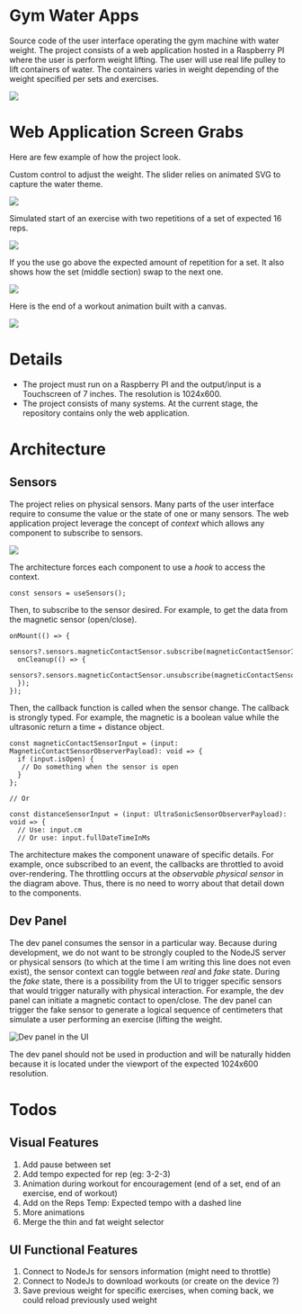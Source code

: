 # Gym Water Apps

Source code of the user interface operating the gym machine with water weight. The project consists of a web application hosted in a Raspberry PI where the user is perform weight lifting. The user will use real life pulley to lift containers of water. The containers varies in weight depending of the weight specified per sets and exercises.

![](./documentation/assets/gym-water-physical.png)

# Web Application Screen Grabs
Here are few example of how the project look. 

Custom control to adjust the weight. The slider relies on animated SVG to capture the water theme.

![](./documentation/assets/animated_weight_adjustment.gif)

Simulated start of an exercise with two repetitions of a set of expected 16 reps.

![](./documentation/assets/animated_few_reps.gif)

If you the use go above the expected amount of repetition for a set. It also shows how the set (middle section) swap to the next one.

![](./documentation/assets/animated_over_reps.gif)

Here is the end of a workout animation built with a canvas.

![](./documentation/assets/animated_end_workout.gif)

# Details

- The project must run on a Raspberry PI and the output/input is a Touchscreen of 7 inches. The resolution is 1024x600.
- The project consists of many systems. At the current stage, the repository contains only the web application.

# Architecture

## Sensors
The project relies on physical sensors. Many parts of the user interface require to consume the value or the state of one or many sensors. The web application project leverage the concept of _context_ which allows any component to subscribe to sensors.

![](./documentation/assets/sensors_architecture.png)

The architecture forces each component to use a _hook_ to access the context.

```
const sensors = useSensors();
```

Then, to subscribe to the sensor desired. For example, to get the data from the magnetic sensor (open/close).

```
onMount(() => {
  sensors?.sensors.magneticContactSensor.subscribe(magneticContactSensorInput);
  onCleanup(() => {
    sensors?.sensors.magneticContactSensor.unsubscribe(magneticContactSensorInput);
  });
});
```

Then, the callback function is called when the sensor change. The callback is strongly typed. For example, the magnetic is a boolean value while the ultrasonic return a time + distance object.

```
const magneticContactSensorInput = (input: MagneticContactSensorObserverPayload): void => {
  if (input.isOpen) {
   // Do something when the sensor is open
  }
};

// Or

const distanceSensorInput = (input: UltraSonicSensorObserverPayload): void => {
  // Use: input.cm 
  // Or use: input.fullDateTimeInMs
```

The architecture makes the component unaware of specific details. For example, once subscribed to an event, the callbacks are throttled to avoid over-rendering. The throttling occurs at the _observable physical sensor_ in the diagram above. Thus, there is no need to worry about that detail down to the components.

## Dev Panel

The dev panel consumes the sensor in a particular way. Because during development, we do not want to be strongly coupled to the NodeJS server or physical sensors (to which at the time I am writing this line does not even exist), the sensor context can toggle between _real_ and _fake_ state. During the _fake_ state, there is a possibility from the UI to trigger specific sensors that would trigger naturally with physical interaction. For example, the dev panel can initiate a magnetic contact to open/close. The dev panel can trigger the fake sensor to generate a logical sequence of centimeters that simulate a user performing an exercise (lifting the weight.

![Dev panel in the UI](./documentation/assets/gym-water-dev-panel.png)

 The dev panel should not be used in production and will be naturally hidden because it is located under the viewport of the expected 1024x600 resolution.

# Todos

## Visual Features

1. Add pause between set
1. Add tempo expected for rep (eg: 3-2-3)
1. Animation during workout for encouragement (end of a set, end of an exercise, end of workout)
1. Add on the Reps Temp: Expected tempo with a dashed line
1. More animations
1. Merge the thin and fat weight selector

## UI Functional Features

1. Connect to NodeJs for sensors information (might need to throttle)
1. Connect to NodeJs to download workouts (or create on the device ?)
1. Save previous weight for specific exercises, when coming back, we could reload previously used weight

